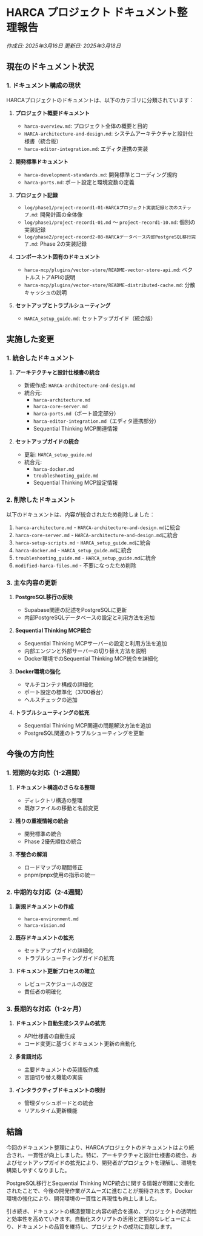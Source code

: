 # HARCA プロジェクト ドキュメント整理報告

*作成日: 2025年3月16日*
*更新日: 2025年3月18日*

## 現在のドキュメント状況

### 1. ドキュメント構成の現状

HARCAプロジェクトのドキュメントは、以下のカテゴリに分類されています：

1. **プロジェクト概要ドキュメント**
   - `harca-overview.md`: プロジェクト全体の概要と目的
   - `HARCA-architecture-and-design.md`: システムアーキテクチャと設計仕様書（統合版）
   - `harca-editor-integration.md`: エディタ連携の実装

2. **開発標準ドキュメント**
   - `harca-development-standards.md`: 開発標準とコーディング規約
   - `harca-ports.md`: ポート設定と環境変数の定義

3. **プロジェクト記録**
   - `log/phase1/project-record1-01-HARCAプロジェクト実装記録と次のステップ.md`: 開発計画の全体像
   - `log/phase1/project-record1-01.md` 〜 `project-record1-10.md`: 個別の実装記録
   - `log/phase2/project-record2-08-HARCAデータベース内部PostgreSQL移行完了.md`: Phase 2の実装記録

4. **コンポーネント固有のドキュメント**
   - `harca-mcp/plugins/vector-store/README-vector-store-api.md`: ベクトルストアAPIの説明
   - `harca-mcp/plugins/vector-store/README-distributed-cache.md`: 分散キャッシュの説明

5. **セットアップとトラブルシューティング**
   - `HARCA_setup_guide.md`: セットアップガイド（統合版）

## 実施した変更

### 1. 統合したドキュメント

1. **アーキテクチャと設計仕様書の統合**
   - 新規作成: `HARCA-architecture-and-design.md`
   - 統合元:
     - `harca-architecture.md`
     - `harca-core-server.md`
     - `harca-ports.md`（ポート設定部分）
     - `harca-editor-integration.md`（エディタ連携部分）
     - Sequential Thinking MCP関連情報

2. **セットアップガイドの統合**
   - 更新: `HARCA_setup_guide.md`
   - 統合元:
     - `harca-docker.md`
     - `troubleshooting_guide.md`
     - Sequential Thinking MCP設定情報

### 2. 削除したドキュメント

以下のドキュメントは、内容が統合されたため削除しました：

1. `harca-architecture.md` - `HARCA-architecture-and-design.md`に統合
2. `harca-core-server.md` - `HARCA-architecture-and-design.md`に統合
3. `harca-setup-scripts.md` - `HARCA_setup_guide.md`に統合
4. `harca-docker.md` - `HARCA_setup_guide.md`に統合
5. `troubleshooting_guide.md` - `HARCA_setup_guide.md`に統合
6. `modified-harca-files.md` - 不要になったため削除

### 3. 主な内容の更新

1. **PostgreSQL移行の反映**
   - Supabase関連の記述をPostgreSQLに更新
   - 内部PostgreSQLデータベースの設定と利用方法を追加

2. **Sequential Thinking MCP統合**
   - Sequential Thinking MCPサーバーの設定と利用方法を追加
   - 内部エンジンと外部サーバーの切り替え方法を説明
   - Docker環境でのSequential Thinking MCP統合を詳細化

3. **Docker環境の強化**
   - マルチコンテナ構成の詳細化
   - ポート設定の標準化（3700番台）
   - ヘルスチェックの追加

4. **トラブルシューティングの拡充**
   - Sequential Thinking MCP関連の問題解決方法を追加
   - PostgreSQL関連のトラブルシューティングを更新

## 今後の方向性

### 1. 短期的な対応（1-2週間）

1. **ドキュメント構造のさらなる整理**
   - ディレクトリ構造の整理
   - 既存ファイルの移動と名前変更

2. **残りの重複情報の統合**
   - 開発標準の統合
   - Phase 2優先順位の統合

3. **不整合の解消**
   - ロードマップの期間修正
   - pnpm/pnpx使用の指示の統一

### 2. 中期的な対応（2-4週間）

1. **新規ドキュメントの作成**
   - `harca-environment.md`
   - `harca-vision.md`

2. **既存ドキュメントの拡充**
   - セットアップガイドの詳細化
   - トラブルシューティングガイドの拡充

3. **ドキュメント更新プロセスの確立**
   - レビュースケジュールの設定
   - 責任者の明確化

### 3. 長期的な対応（1-2ヶ月）

1. **ドキュメント自動生成システムの拡充**
   - API仕様書の自動生成
   - コード変更に基づくドキュメント更新の自動化

2. **多言語対応**
   - 主要ドキュメントの英語版作成
   - 言語切り替え機能の実装

3. **インタラクティブドキュメントの検討**
   - 管理ダッシュボードとの統合
   - リアルタイム更新機能

## 結論

今回のドキュメント整理により、HARCAプロジェクトのドキュメントはより統合され、一貫性が向上しました。特に、アーキテクチャと設計仕様書の統合、およびセットアップガイドの拡充により、開発者がプロジェクトを理解し、環境を構築しやすくなりました。

PostgreSQL移行とSequential Thinking MCP統合に関する情報が明確に文書化されたことで、今後の開発作業がスムーズに進むことが期待されます。Docker環境の強化により、開発環境の一貫性と再現性も向上しました。

引き続き、ドキュメントの構造整理と内容の統合を進め、プロジェクトの透明性と効率性を高めていきます。自動化スクリプトの活用と定期的なレビューにより、ドキュメントの品質を維持し、プロジェクトの成功に貢献します。
